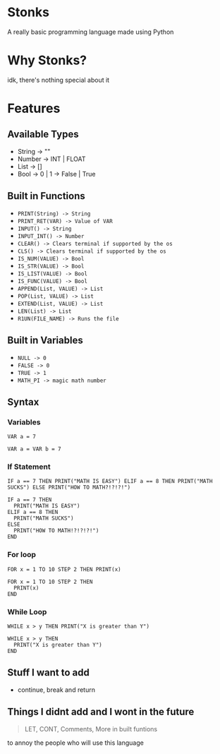 # Stonks

A really basic programming language made using Python

# Why Stonks?

idk, there's nothing special about it

# Features

## Available Types

  - String -> ""
  - Number -> INT | FLOAT
  - List -> []
  - Bool -> 0 | 1 -> False | True

## Built in Functions

  - `PRINT(String) -> String`
  - `PRINT_RET(VAR) -> Value of VAR`
  - `INPUT() -> String`
  - `INPUT_INT() -> Number`
  - `CLEAR() -> Clears terminal if supported by the os`
  - `CLS() -> Clears terminal if supported by the os`
  - `IS_NUM(VALUE) -> Bool`
  - `IS_STR(VALUE) -> Bool`
  - `IS_LIST(VALUE) -> Bool`
  - `IS_FUNC(VALUE) -> Bool`
  - `APPEND(List, VALUE) -> List`
  - `POP(List, VALUE) -> List`
  - `EXTEND(List, VALUE) -> List`
  - `LEN(List) -> List`
  - `R1UN(FILE_NAME) -> Runs the file`

## Built in Variables

  - `NULL -> 0`
  - `FALSE -> 0`
  - `TRUE -> 1`
  - `MATH_PI -> magic math number`
  
## Syntax
  
### Variables
  
```
VAR a = 7
```

```
VAR a = VAR b = 7
```

### If Statement

```
IF a == 7 THEN PRINT("MATH IS EASY") ELIF a == 8 THEN PRINT("MATH SUCKS") ELSE PRINT("HOW TO MATH?!?!?!")
```

```
IF a == 7 THEN
  PRINT("MATH IS EASY")
ELIF a == 8 THEN 
  PRINT("MATH SUCKS")
ELSE
  PRINT("HOW TO MATH!?!?!?!")
END
```

### For loop

```
FOR x = 1 TO 10 STEP 2 THEN PRINT(x)
```

```
FOR x = 1 TO 10 STEP 2 THEN 
  PRINT(x)
END
```

 ### While Loop

```
WHILE x > y THEN PRINT("X is greater than Y")
```

```
WHILE x > y THEN
  PRINT("X is greater than Y")
END
```

## Stuff I want to add

- continue, break and return 

## Things I didnt add and I wont in the future
 
 > LET, CONT, Comments, More in built funtions 


to annoy the people who will use this language

